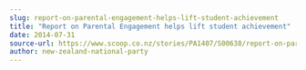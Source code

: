 ```yaml
---
slug: report-on-parental-engagement-helps-lift-student-achievement
title: "Report on Parental Engagement helps lift student achievement"
date: 2014-07-31
source-url: https://www.scoop.co.nz/stories/PA1407/S00638/report-on-parental-engagement-helps-lift-student-achievement.htm
author: new-zealand-national-party
---
```

